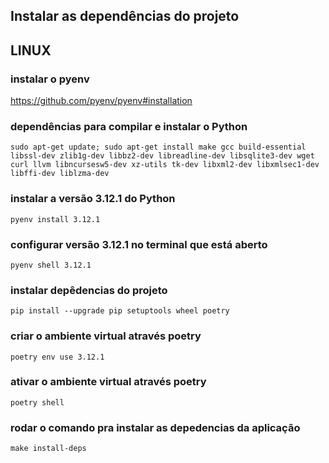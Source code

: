 ## Instalar as dependências do projeto

## LINUX

### instalar o pyenv
https://github.com/pyenv/pyenv#installation

### dependências para compilar e instalar o Python
`sudo apt-get update; sudo apt-get install make gcc build-essential libssl-dev zlib1g-dev libbz2-dev libreadline-dev libsqlite3-dev wget curl llvm libncursesw5-dev xz-utils tk-dev libxml2-dev libxmlsec1-dev libffi-dev liblzma-dev`

### instalar a versão 3.12.1 do Python
`pyenv install 3.12.1`

### configurar versão 3.12.1 no terminal que está aberto
`pyenv shell 3.12.1`

### instalar depêdencias do projeto
`pip install --upgrade pip setuptools wheel poetry`

### criar o ambiente virtual através poetry
`poetry env use 3.12.1`

### ativar o ambiente virtual através poetry
`poetry shell`

### rodar o comando pra instalar as depedencias da aplicação
`make install-deps`